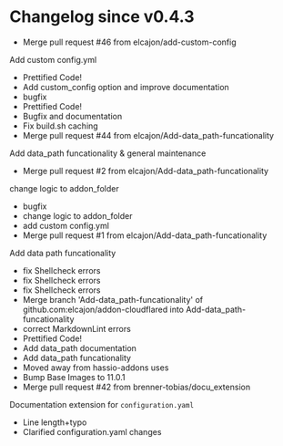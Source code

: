 # Changelog since v0.4.3
- Merge pull request #46 from elcajon/add-custom-config

Add custom config.yml 
- Prettified Code! 
- Add custom_config option and improve documentation 
- bugfix 
- Prettified Code! 
- Bugfix and documentation 
- Fix build.sh caching 
- Merge pull request #44 from elcajon/Add-data_path-funcationality

Add data_path funcationality & general maintenance 
- Merge pull request #2 from elcajon/Add-data_path-funcationality

change logic to addon_folder 
- bugfix 
- change logic to addon_folder 
- add custom config.yml 
- Merge pull request #1 from elcajon/Add-data_path-funcationality

Add data path funcationality 
- fix Shellcheck errors 
- fix Shellcheck errors 
- fix Shellcheck errors 
- Merge branch 'Add-data_path-funcationality' of github.com:elcajon/addon-cloudflared into Add-data_path-funcationality 
- correct MarkdownLint errors 
- Prettified Code! 
- Add data_path documentation 
- Add data_path funcationality 
- Moved away from hassio-addons uses 
- Bump Base Images to 11.0.1 
- Merge pull request #42 from brenner-tobias/docu_extension

Documentation extension for `configuration.yaml` 
- Line length+typo 
- Clarified configuration.yaml changes 
